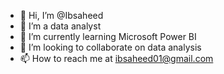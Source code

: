 - 👋 Hi, I’m @Ibsaheed
- 👀 I’m a data analyst
- 🌱 I’m currently learning Microsoft Power BI
- 💞️ I’m looking to collaborate on data analysis
- 📫 How to reach me at ibsaheed01@gmail.com

<!---
Ibsaheed/Ibsaheed is a ✨ special ✨ repository because its `README.md` (this file) appears on your GitHub profile.
You can click the Preview link to take a look at your changes.
--->
